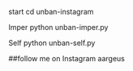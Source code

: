 start cd unban-instagram



Imper python unban-imper.py



Self python unban-self.py


##follow me on Instagram aargeus 



